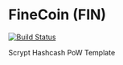 FineCoin (FIN)
===========

[![Build Status](https://travis-ci.org/RazorLove/finecoin.png?branch=master)](https://travis-ci.org/RazorLove/finecoin)


Scrypt Hashcash PoW Template